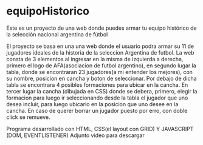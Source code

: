 # equipoHistorico
Este es un proyecto de una web donde puedes armar tu equipo histórico de la selección nacional argentina de fútbol

El proyecto se basa en una una web donde el usuario podra armar su 11 de jugadores ideales de la historia de la seleccion Argentina de futbol. La web consta de 3 elementos al ingresar en la misma
de izquierda a derecha, primero el logo de AFA(asociacion de futbol argentino), en segundo lugar la tabla, donde se encontraran 23 jugadores(a mi entender los mejores), con su nombre, posicion en cancha
y boton de seleccionar. Por debajo de dicha tabla se encontrara 4 posibles formaciones para ubicar en la cancha. En tercer lugar la cancha (dibujada en CSS) donde se debera, primero, elegir la formacion
para luego ir seleccionando desde la tabla el jugador que uno desea incluir, para luego ubicarlo en la posicion que uno desee en la cancha. En caso de querer borrar un jugador puesto por erro, con doble click se remueve.

 Programa desarrollado con HTML, CSS(el layout con GRID) Y JAVASCRIPT (DOM, EVENTLISTENER)
 Adjunto video para descargar
